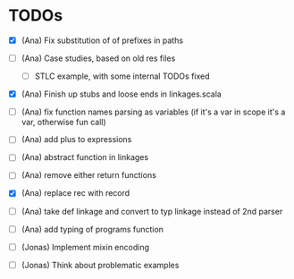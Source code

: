 # TODOs

- [x] (Ana) Fix substitution of of prefixes in paths
- [ ] (Ana) Case studies, based on old res files
  - [ ] STLC example, with some internal TODOs fixed
- [x] (Ana) Finish up stubs and loose ends in linkages.scala
- [ ] (Ana) fix function names parsing as variables (if it's a var in scope it's a var, otherwise fun call)
- [ ] (Ana) add plus to expressions
- [ ] (Ana) abstract function in linkages 
- [ ] (Ana) remove either return functions
- [x] (Ana) replace rec with record 
- [ ] (Ana) take def linkage and convert to typ linkage instead of 2nd parser
- [ ] (Ana) add typing of programs function



- [ ] (Jonas) Implement mixin encoding
- [ ] (Jonas) Think about problematic examples